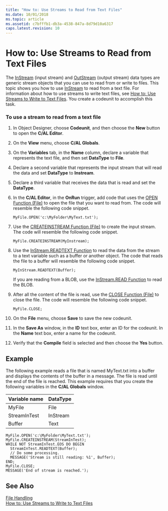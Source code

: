 ```yaml
---
title: "How to: Use Streams to Read from Text Files"
ms.date: 10/01/2018
ms.topic: article
ms.assetid: c7bfffb1-db3a-4538-847a-8d79d10a6317
caps.latest.revision: 10
---
```

# How to: Use Streams to Read from Text Files
The [InStream](InStream.md) \(input stream\) and [OutStream](OutStream.md) \(output stream\) data types are generic stream objects that you can use to read from or write to files. This topic shows you how to use [InStream](InStream.md) to read from a text file. For information about how to use streams to write text files, see [How to: Use Streams to Write to Text Files](How-to--Use-Streams-to-Write-to-Text-Files.md). You create a codeunit to accomplish this task.  
  
### To use a stream to read from a text file  
  
1.  In Object Designer, choose **Codeunit**, and then choose the **New** button to open the **C/AL Editor**.  
  
2.  On the **View** menu, choose **C/AL Globals**.  
  
3.  On the **Variables** tab, in the **Name** column, declare a variable that represents the text file, and then set **DataType** to **File**.  
  
4.  Declare a second variable that represents the input stream that will read the data and set **DataType** to **Instream**.  
  
5.  Declare a third variable that receives the data that is read and set the **DataType**.  
  
6.  In the **C/AL Editor**, in the **OnRun** trigger, add code that uses the [OPEN Function \(File\)](OPEN-Function--File-.md) to open the file that you want to read from. The code will resemble the following code snippet.  
  
     `MyFile.OPEN('c:\MyFolder\MyText.txt');`  
  
7.  Use the [CREATEINSTREAM Function \(File\)](CREATEINSTREAM-Function--File-.md) to create the input stream. The code will resemble the following code snippet.  
  
     `MyFile.CREATEINSTREAM(MyInstream);`  
  
8.  Use the [InStream.READTEXT Function](InStream.READTEXT-Function.md) to read the data from the stream to a text variable such as a buffer or another object. The code that reads the file to a buffer will resemble the following code snippet.  
  
     `MyInStream.READTEXT(Buffer);`  
  
     If you are reading from a BLOB, use the [InStream.READ Function](InStream.READ-Function.md) to read the BLOB.  
  
9. After all the content of the file is read, use the [CLOSE Function \(File\)](CLOSE-Function--File-.md) to close the file. The code will resemble the following code snippet.  
  
     `MyFile.CLOSE;`  
  
10. On the **File** menu, choose **Save** to save the new codeunit.  
  
11. In the **Save As** window, in the **ID** text box, enter an ID for the codeunit. In the **Name** text box, enter a name for the codeunit.  
  
12. Verify that the **Compile** field is selected and then choose the **Yes** button.  
  
## Example  
 The following example reads a file that is named MyText.txt into a buffer and displays the contents of the buffer in a message. The file is read until the end of the file is reached. This example requires that you create the following variables in the **C/AL Globals** window.  
  
|Variable name|DataType|  
|-------------------|--------------|  
|MyFile|File|  
|StreamInTest|InStream|  
|Buffer|Text|  
  
```  
MyFile.OPEN('c:\MyFolder\MyText.txt');  
MyFile.CREATEINSTREAM(StreamInTest);  
WHILE NOT StreamInTest.EOS DO BEGIN  
  StreamInTest.READTEXT(Buffer);  
  // Do some processing.  
  MESSAGE('Stream is still reading: %1', Buffer);  
END;  
MyFile.CLOSE;  
MESSAGE('End of stream is reached.');  
```  
  
## See Also  
 [File Handling](File-Handling.md)   
 [How to: Use Streams to Write to Text Files](How-to--Use-Streams-to-Write-to-Text-Files.md)

